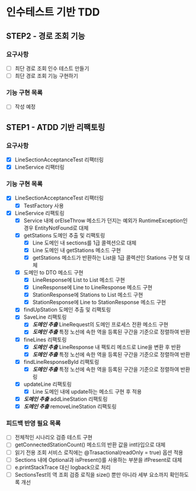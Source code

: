 # 인수테스트 기반 TDD 
## STEP2 - 경로 조회 기능
### 요구사항
- [ ] 최단 경로 조회 인수 테스트 만들기
- [ ] 최단 경로 조회 기능 구현하기

### 기능 구현 목록
- [ ] 작성 예정

## STEP1 - ATDD 기반 리팩토링
### 요구사항
- [x] LineSectionAcceptanceTest 리팩터링
- [x] LineService 리팩터링

### 기능 구현 목록
- [x] LineSectionAcceptanceTest 리팩터링
  - [x] TestFactory 사용
  
- [x] LineService 리팩토링
  - [x] Service 내에 orElseThrow 메소드가 던지는 예외가 RuntimeException인 경우 EntityNotFound로 대체
  - [x] getStations 도메인 추출 및 리팩토링
    - [x] Line 도메인 내 sections를 1급 콜렉션으로 대체
    - [x] Line 도메인 내 getStations 메소드 구현
    - [x] getStations 메소드가 반환하는 List<Station>을 1급 콜렉션인 Stations 구현 및 대체
  - [x] 도메인 to DTO 메소드 구현
    - [x] LineResponse에 List<Line> to List<LineResponse> 메소드 구현
    - [x] LineResponse에 Line to LineResponse 메소드 구현
    - [x] StationResponse에 Stations to List<StationResponse> 메소드 구현
    - [x] StationResponse에 Line to StationResponse 메소드 구현
  - [x] findUpStation 도메인 추출 및 리팩토링
  - [x] SaveLine 리팩토링
    - [x] ***도메인 추출*** LineRequest의 도메인 프로세스 전환 메소드 구현
    - [x] ***도메인 추출*** 특정 노선에 속한 역을 등록된 구간을 기준으로 정렬하여 반환
  - [x] fineLines 리팩토링
    - [x] ***도메인 추출*** LineResponse 내 팩토리 메소드로 Line을 변환 후 반환
    - [x] ***도메인 추출*** 특정 노선에 속한 역을 등록된 구간을 기준으로 정렬하여 반환
  - [x] findLineResponseById 리팩토링
    - [x] ***도메인 추출*** 특정 노선에 속한 역을 등록된 구간을 기준으로 정렬하여 반환링
  - [x] updateLine 리팩토링
    - [x] Line 도메인 내에 update하는 메소드 구현 후 적용
  - [x] ***도메인 추출*** addLineStation 리팩토링
  - [x] ***도메인 추출*** removeLineStation 리팩토링
  
### 피드백 반영 필요 목록
- [ ] 전체적인 시나리오 검증 테스트 구현
- [ ] getConnectedStationCount() 메소드의 반환 값을 int타입으로 대체 
- [ ] 읽기 전용 조회 서비스 로직에는 @Trasactional(readOnly = true) 옵션 적용
- [ ] Sections 내에 Optional과 isPresent()를 사용하는 부분을 ifPresent로 대체
- [ ] e.printStackTrace 대신 logback으로 처리
- [ ] SectionsTest의 역 조회 검증 로직을 size() 뿐만 아니라 세부 요소까지 확인하도록 개선